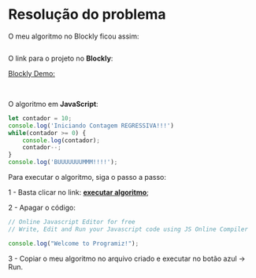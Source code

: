# Resolução do problema

O meu algoritmo no Blockly ficou assim:

<img src=''>

O link para o projeto no **Blockly**:

[Blockly Demo:](https://blockly-demo.appspot.com/static/demos/code/index.html?lang=pt-br#5znm5i)

<br>

O algoritmo em **JavaScript**:

```jsx
let contador = 10;
console.log('Iniciando Contagem REGRESSIVA!!!')
while(contador >= 0) {
    console.log(contador);
    contador--;
}
console.log('BUUUUUUUMMM!!!!');
```

Para executar o algoritmo, siga o passo a passo:

1 - Basta clicar no link: **[executar algoritmo](https://www.programiz.com/javascript/online-compiler/)**;

2 - Apagar o código:

```jsx
// Online Javascript Editor for free
// Write, Edit and Run your Javascript code using JS Online Compiler

console.log("Welcome to Programiz!");
```

3 - Copiar o meu algoritmo no arquivo criado e executar no botão azul → Run.
